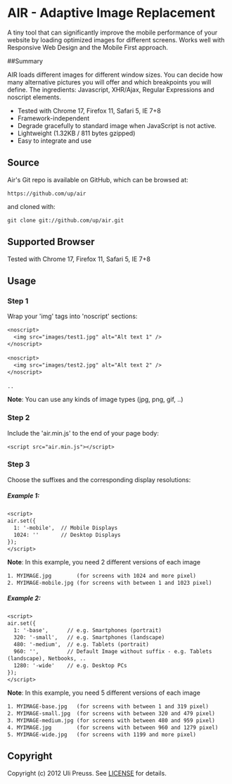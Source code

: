 AIR - Adaptive Image Replacement
====

A tiny tool that can significantly improve the mobile performance of your website by loading optimized images for different screens. 
Works well with Responsive Web Design and the Mobile First approach. 

##Summary

AIR loads different images for different window sizes. You can decide how many alternative pictures you will offer and which breakpoints you will define. The ingredients: Javascript, XHR/Ajax, Regular Expressions and noscript elements.

* Tested with Chrome 17, Firefox 11, Safari 5, IE 7+8
* Framework-independent
* Degrade gracefully to standard image when JavaScript is not active.
* Lightweight (1.32KB / 811 bytes gzipped)
* Easy to integrate and use


## Source

Air's Git repo is available on GitHub, which can be browsed at:

    https://github.com/up/air

and cloned with:

    git clone git://github.com/up/air.git


## Supported Browser

Tested with Chrome 17, Firefox 11, Safari 5, IE 7+8


## Usage

### Step 1

Wrap your 'img' tags into 'noscript' sections:

	<noscript>
	  <img src="images/test1.jpg" alt="Alt text 1" />
	</noscript>
	
	<noscript>
	  <img src="images/test2.jpg" alt="Alt text 2" />
	</noscript> 
	
	..   
	
**Note**: You can use any kinds of image types (jpg, png, gif, ..)

### Step 2

Include the 'air.min.js' to the end of your page body:

	<script src="air.min.js"></script>
	

### Step 3

Choose the suffixes and the corresponding display resolutions:


##### Example 1:
	<script>  
	air.set({
	  1: '-mobile',  // Mobile Displays 
	  1024: ''       // Desktop Displays
	});
	</script>

**Note**: In this example, you need 2 different versions of each image

	1. MYIMAGE.jpg        (for screens with 1024 and more pixel)
	2. MYIMAGE-mobile.jpg (for screens with between 1 and 1023 pixel)


##### Example 2: 
	<script>  
	air.set({
	  1: '-base',      // e.g. Smartphones (portrait)  
	  320: '-small',   // e.g. Smartphones (landscape)  
	  480: '-medium',  // e.g. Tablets (portrait)
	  960: '',         // Default Image without suffix - e.g. Tablets (landscape), Netbooks, .. 
	  1280: '-wide'    // e.g. Desktop PCs
	});
	</script>
	
**Note**: In this example, you need 5 different versions of each image

	1. MYIMAGE-base.jpg   (for screens with between 1 and 319 pixel)
	2. MYIMAGE-small.jpg  (for screens with between 320 and 479 pixel)
	3. MYIMAGE-medium.jpg (for screens with between 480 and 959 pixel)
	4. MYIMAGE.jpg        (for screens with between 960 and 1279 pixel)		
	5. MYIMAGE-wide.jpg   (for screens with 1199 and more pixel)


## Copyright

Copyright (c) 2012 Uli Preuss. See [LICENSE](https://github.com/up/air/blob/master/LICENSE.md) for details.